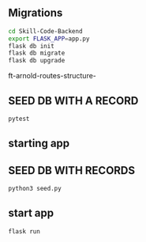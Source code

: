 ## Migrations

```bash
cd Skill-Code-Backend
export FLASK_APP=app.py
flask db init
flask db migrate
flask db upgrade
```
ft-arnold-routes-structure-
## SEED DB WITH A RECORD

```bash
pytest
```

## starting app
## SEED DB WITH RECORDS

```bash
python3 seed.py
```

## start app
```bash
flask run
```